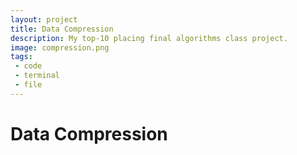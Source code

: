 ```yaml
---
layout: project
title: Data Compression
description: My top-10 placing final algorithms class project.
image: compression.png
tags:
 - code
 - terminal
 - file
---
```


# Data Compression
